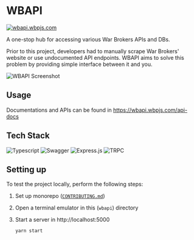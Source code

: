 # WBAPI

[![wbapi.wbpjs.com](https://img.shields.io/badge/wbapi.wbpjs.com-gray?style=for-the-badge)](https://wbapi.wbpjs.com/api-docs)

A one-stop hub for accessing various War Brokers APIs and DBs.

Prior to this project, developers had to manually scrape War Brokers' website
or use undocumented API endpoints. WBAPI aims to solve this problem by
providing simple interface between it and you.

![WBAPI Screenshot](../../.github/img/wbapi-ss.avif)

## Usage

Documentations and APIs can be found in https://wbapi.wbpjs.com/api-docs

## Tech Stack

![Typescript](https://img.shields.io/badge/typescript-222?style=for-the-badge&logo=typescript)
![Swagger](https://img.shields.io/badge/swagger-222?style=for-the-badge&logo=swagger)
![Express.js](https://img.shields.io/badge/express.js-222?style=for-the-badge&logo=express)
![TRPC](https://img.shields.io/badge/trpc-222?style=for-the-badge&logo=trpc)

## Setting up

To test the project locally, perform the following steps:

1. Set up monorepo ([`CONTRIBUTING.md`](../../CONTRIBUTING.md))
2. Open a terminal emulator in this (`wbapi`) directory
3. Start a server in http://localhost:5000

   ```
   yarn start
   ```
